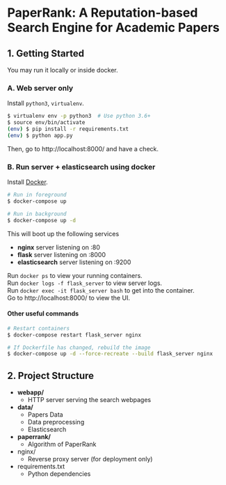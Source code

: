 # PaperRank: A Reputation-based Search Engine for Academic Papers

## 1. Getting Started

You may run it locally or inside docker.

### A. Web server only

Install `python3`, `virtualenv`.

```bash
$ virtualenv env -p python3  # Use python 3.6+
$ source env/bin/activate
(env) $ pip install -r requirements.txt
(env) $ python app.py
```

Then, go to http://localhost:8000/ and have a check.

### B. Run server + elasticsearch using docker

Install [Docker](https://www.docker.com/get-started).

```bash
# Run in foreground
$ docker-compose up

# Run in background
$ docker-compose up -d
```

This will boot up the following services

- **nginx** server listening on :80
- **flask** server listening on :8000
- **elasticsearch** server listening on :9200

Run `docker ps` to view your running containers.  
Run `docker logs -f flask_server` to view server logs.  
Run `docker exec -it flask_server bash` to get into the container.  
Go to http://localhost:8000/ to view the UI.

#### Other useful commands

```bash
# Restart containers
$ docker-compose restart flask_server nginx

# If Dockerfile has changed, rebuild the image
$ docker-compose up -d --force-recreate --build flask_server nginx
```

## 2. Project Structure

- **webapp/**
  - HTTP server serving the search webpages
- **data/**
  - Papers Data
  - Data preprocessing
  - Elasticsearch
- **paperrank/**
  - Algorithm of PaperRank
- nginx/
  - Reverse proxy server (for deployment only)
- requirements.txt
  - Python dependencies
